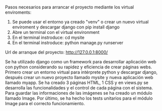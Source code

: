 Pasos necesarios para arrancar el proyecto mediante los virtual enviroments:
1. Se puede usar el entorno ya creado "venv" o crear un nuevo virtual enviroment y descargar django con pip install django
2. Abre un terminal con el virtual environment 
3. En el terminal instroduce: cd mysite
4. En el terminal instroduce: python manage.py runserver


Url de arranque del proyecto: http://127.0.0.1:8000/


Se ha utilizado django como un framework para desarrollar aplicación web con python considerando su rapidez y eficiencia de crear páginas webs.
Primero crear un entorno virtual para intérprete python y descargar django,
después crear un nuevo proyecto llamado mysite y nueva aplicación web llamado myapp.
Se ha creado 3 páginas HTML, 1 CSS y en views.py se desarrolla las funcionalidades y el control de cada página con el sistema.
Para guardar las informaciones de las imágenes se ha creado un módulo llamado Image.
Por último, se ha hecho los tests unitarios para el módulo Image para el correcto funcionamiento.



